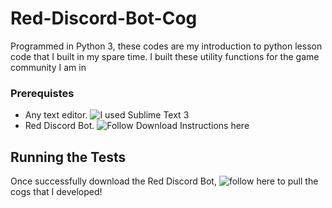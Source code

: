 # Red-Discord-Bot-Cog
Programmed in Python 3, these codes are my introduction to python lesson code that I built in my spare time. I built these utility functions for the game community I am in

### Prerequistes
* Any text editor. ![I used Sublime Text 3](https://www.sublimetext.com/3)
* Red Discord Bot. ![Follow Download Instructions here](https://github.com/Cog-Creators/Red-DiscordBot)

## Running the Tests
Once successfully download the Red Discord Bot, ![follow here](https://twentysix26.github.io/Red-Docs/red_getting_started/) to pull the cogs that I developed!
